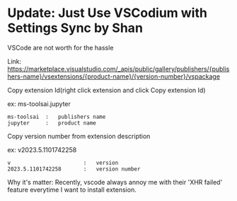 # Update: Just Use VSCodium with Settings Sync by Shan
 VSCode are not worth for the hassle

 
Link:
https://marketplace.visualstudio.com/_apis/public/gallery/publishers/{publishers-name}/vsextensions/{product-name}/{version-number}/vspackage

Copy extension Id(right click extension and click Copy extension Id)

ex:
ms-toolsai.jupyter

    ms-toolsai  :   publishers name
    jupyter     :   product name

Copy version number from extension description

ex:
v2023.5.1101742258
    
    v                       :   version
    2023.5.1101742258       :   version number

Why it's matter:
    Recently, vscode always annoy me with their 'XHR failed' feature everytime
    I want to install extension.
    
